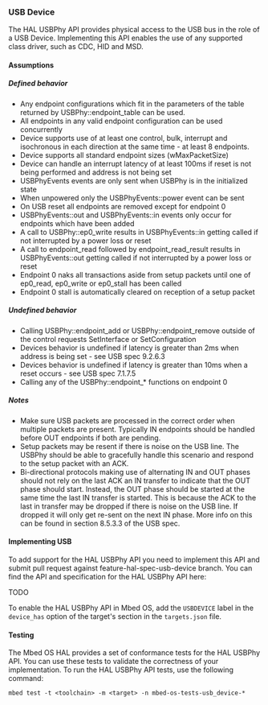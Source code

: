 ### USB Device

The HAL USBPhy API provides physical access to the USB bus in the role of a USB Device. Implementing this API enables the use of any supported class driver, such as CDC, HID and MSD.

#### Assumptions

##### Defined behavior

- Any endpoint configurations which fit in the parameters of the table returned by USBPhy::endpoint_table can be used.
- All endpoints in any valid endpoint configuration can be used concurrently
- Device supports use of at least one control, bulk, interrupt and isochronous in each direction at the same time - at least 8 endpoints.
- Device supports all standard endpoint sizes (wMaxPacketSize)
- Device can handle an interrupt latency of at least 100ms if reset is not being performed and address is not being set
- USBPhyEvents events are only sent when USBPhy is in the initialized state
- When unpowered only the USBPhyEvents::power event can be sent
- On USB reset all endpoints are removed except for endpoint 0
- USBPhyEvents::out and USBPhyEvents::in events only occur for endpoints which have been added
- A call to USBPhy::ep0_write results in USBPhyEvents::in getting called if not interrupted by a power loss or reset
- A call to endpoint_read followed by endpoint_read_result results in USBPhyEvents::out getting called if not interrupted by a power loss or reset
- Endpoint 0 naks all transactions aside from setup packets until one of ep0_read, ep0_write or ep0_stall has been called
- Endpoint 0 stall is automatically cleared on reception of a setup packet

##### Undefined behavior

- Calling USBPhy::endpoint_add or USBPhy::endpoint_remove outside of the control requests SetInterface or SetConfiguration
- Devices behavior is undefined if latency is greater than 2ms when address is being set - see USB spec 9.2.6.3
- Devices behavior is undefined if latency is greater than 10ms when a reset occurs - see USB spec 7.1.7.5
- Calling any of the USBPhy::endpoint_* functions on endpoint 0

##### Notes

- Make sure USB packets are processed in the correct order when multiple packets are present. Typically IN endpoints should be handled before OUT endpoints if both are pending.
- Setup packets may be resent if there is noise on the USB line. The USBPhy should be able to gracefully handle this scenario and respond to the setup packet with an ACK.
- Bi-directional protocols making use of alternating IN and OUT phases should not rely on the last ACK an IN transfer to indicate that the OUT phase should start. Instead, the OUT phase should be started at the same time the last IN transfer is started. This is because the ACK to the last in transfer may be dropped if there is noise on the USB line. If dropped it will only get re-sent on the next IN phase. More info on this can be found in section 8.5.3.3 of the USB spec.

#### Implementing USB

To add support for the HAL USBPhy API you need to implement this API and submit pull request against feature-hal-spec-usb-device branch. You can find the API and specification for the HAL USBPhy API here:

TODO

To enable the HAL USBPhy API in Mbed OS, add the `USBDEVICE` label in the `device_has` option of the target's section in the `targets.json` file.

#### Testing

The Mbed OS HAL provides a set of conformance tests for the HAL USBPhy API. You can use these tests to validate the correctness of your implementation. To run the HAL USBPhy API tests, use the following command:
```
mbed test -t <toolchain> -m <target> -n mbed-os-tests-usb_device-*
```
